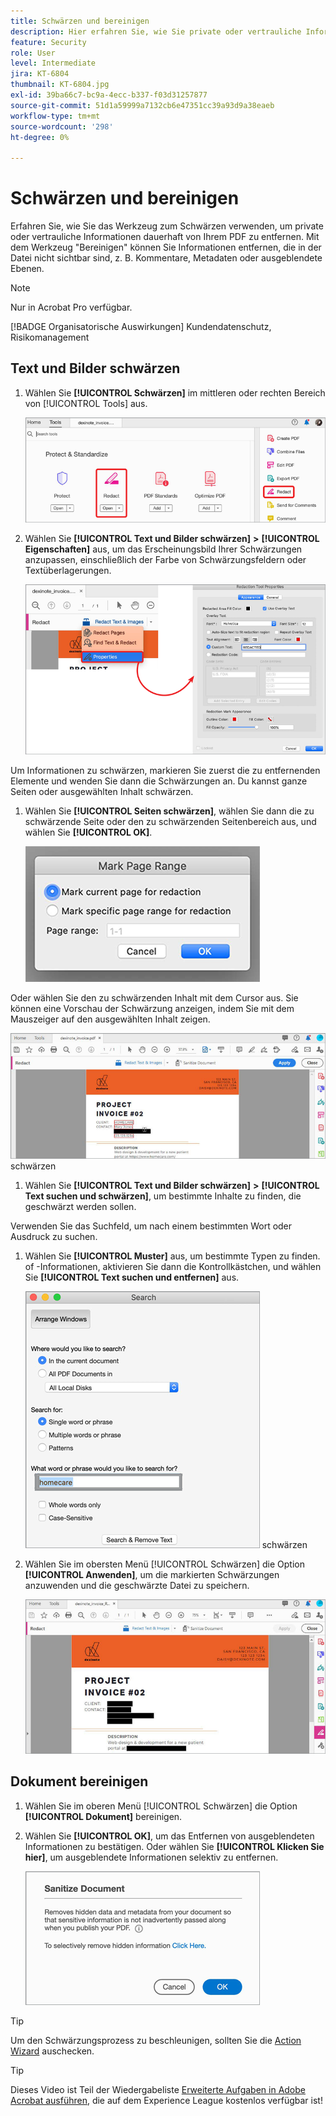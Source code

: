 ```yaml
---
title: Schwärzen und bereinigen
description: Hier erfahren Sie, wie Sie private oder vertrauliche Informationen dauerhaft von Ihrem PDF entfernen.
feature: Security
role: User
level: Intermediate
jira: KT-6804
thumbnail: KT-6804.jpg
exl-id: 39ba66c7-bc9a-4ecc-b337-f03d31257877
source-git-commit: 51d1a59999a7132cb6e47351cc39a93d9a38eaeb
workflow-type: tm+mt
source-wordcount: '298'
ht-degree: 0%

---
```


# Schwärzen und bereinigen

Erfahren Sie, wie Sie das Werkzeug zum Schwärzen verwenden, um private oder vertrauliche Informationen dauerhaft von Ihrem PDF zu entfernen. Mit dem Werkzeug &quot;Bereinigen&quot; können Sie Informationen entfernen, die in der Datei nicht sichtbar sind, z. B. Kommentare, Metadaten oder ausgeblendete Ebenen.

>[!NOTE]
>
>Nur in Acrobat Pro verfügbar.

[!BADGE Organisatorische Auswirkungen]
Kundendatenschutz, Risikomanagement

## Text und Bilder schwärzen

1. Wählen Sie **[!UICONTROL Schwärzen]** im mittleren oder rechten Bereich von [!UICONTROL Tools] aus.

   ![Schritt 1 schwärzen](../assets/Redact_1.png)

1. Wählen Sie **[!UICONTROL Text und Bilder schwärzen]** **>** **[!UICONTROL Eigenschaften]** aus, um das Erscheinungsbild Ihrer Schwärzungen anzupassen, einschließlich der Farbe von Schwärzungsfeldern oder Textüberlagerungen.

   ![Schritt 2 schwärzen](../assets/Redact_2.png)

Um Informationen zu schwärzen, markieren Sie zuerst die zu entfernenden Elemente und wenden Sie dann die Schwärzungen an. Du kannst ganze Seiten oder ausgewählten Inhalt schwärzen.

1. Wählen Sie **[!UICONTROL Seiten schwärzen]**, wählen Sie dann die zu schwärzende Seite oder den zu schwärzenden Seitenbereich aus, und wählen Sie **[!UICONTROL OK]**.

   ![Schritt 4 schwärzen](../assets/Redact_3.png)

Oder wählen Sie den zu schwärzenden Inhalt mit dem Cursor aus. Sie können eine Vorschau der Schwärzung anzeigen, indem Sie mit dem Mauszeiger auf den ausgewählten Inhalt zeigen.

   ![Schritt 5a](../assets/Redact_4.png) schwärzen

1. Wählen Sie **[!UICONTROL Text und Bilder schwärzen]** **>** **[!UICONTROL Text suchen und schwärzen]**, um bestimmte Inhalte zu finden, die geschwärzt werden sollen.

Verwenden Sie das Suchfeld, um nach einem bestimmten Wort oder Ausdruck zu suchen.

1. Wählen Sie **[!UICONTROL Muster]** aus, um bestimmte Typen zu finden. of -Informationen, aktivieren Sie dann die Kontrollkästchen, und wählen Sie **[!UICONTROL Text suchen und entfernen]** aus.

   ![Schritt 5b](../assets/Redact_5.png) schwärzen

1. Wählen Sie im obersten Menü [!UICONTROL Schwärzen] die Option **[!UICONTROL Anwenden]**, um die markierten Schwärzungen anzuwenden und die geschwärzte Datei zu speichern.

   ![Schritt 6 schwärzen](../assets/Redact_6.png)

## Dokument bereinigen

1. Wählen Sie im oberen Menü [!UICONTROL Schwärzen] die Option **[!UICONTROL Dokument]** bereinigen.

1. Wählen Sie **[!UICONTROL OK]**, um das Entfernen von ausgeblendeten Informationen zu bestätigen. Oder wählen Sie **[!UICONTROL Klicken Sie hier]**, um ausgeblendete Informationen selektiv zu entfernen.

   ![Schritt 2 bereinigen](../assets/Redact_7.png)

>[!TIP]
>
>Um den Schwärzungsprozess zu beschleunigen, sollten Sie die [Action Wizard](../advanced-tasks/action.md) auschecken.

>[!TIP]
>
>Dieses Video ist Teil der Wiedergabeliste [Erweiterte Aufgaben in Adobe Acrobat ausführen](https://experienceleague.adobe.com/en/playlists/acrobat-peform-advanced-tasks), die auf dem Experience League kostenlos verfügbar ist!
